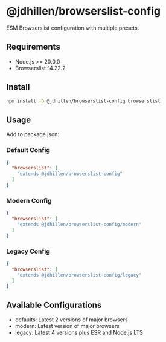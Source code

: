 # @jdhillen/browserslist-config

ESM Browserslist configuration with multiple presets.

## Requirements

- Node.js >= 20.0.0
- Browserslist ^4.22.2

## Install

```bash
npm install -D @jdhillen/browserslist-config browserslist
```

## Usage

Add to package.json:

### Default Config

```json
{
  "browserslist": [
    "extends @jdhillen/browserslist-config"
  ]
}
```

### Modern Config

```json
{
  "browserslist": [
    "extends @jdhillen/browserslist-config/modern"
  ]
}
```

### Legacy Config

```json
{
  "browserslist": [
    "extends @jdhillen/browserslist-config/legacy"
  ]
}
```

## Available Configurations

- defaults: Latest 2 versions of major browsers
- modern: Latest version of major browsers
- legacy: Latest 4 versions plus ESR and Node.js LTS
